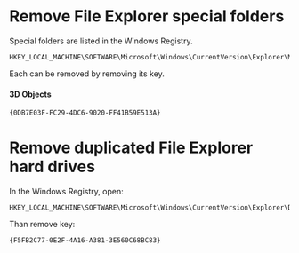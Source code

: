 # Remove File Explorer special folders

Special folders are listed in the Windows Registry.

```
HKEY_LOCAL_MACHINE\SOFTWARE\Microsoft\Windows\CurrentVersion\Explorer\MyComputer\NameSpace
```

Each can be removed by removing its key.

#### 3D Objects

```
{0DB7E03F-FC29-4DC6-9020-FF41B59E513A}
```

# Remove duplicated File Explorer hard drives

In the Windows Registry, open:

```
HKEY_LOCAL_MACHINE\SOFTWARE\Microsoft\Windows\CurrentVersion\Explorer\Desktop\NameSpace\DelegateFolders
```

Than remove key:

```
{F5FB2C77-0E2F-4A16-A381-3E560C68BC83}
```
